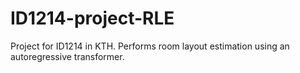 # ID1214-project-RLE

Project for ID1214 in KTH. Performs room layout estimation using an autoregressive transformer.